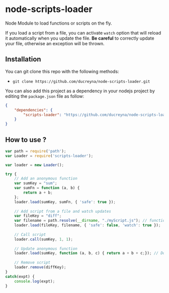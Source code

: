 # node-scripts-loader

Node Module to load functions or scripts on the fly. 

If you load a script from a file, you can activate `watch` option that will reload it automatically when you update the file. __Be careful__ to correctly update your file, otherwise an exception will be thrown.

## Installation

You can git clone this repo with the following methods:

- `git clone https://github.com/ducreyna/node-scripts-loader.git`

You can also add this project as a dependency in your nodejs project by editing the `package.json` file as follow:

```json
{
	"dependencies": {
		"scripts-loader": "https://github.com/ducreyna/node-scripts-loader.git"
	}
}
```

## How to use ?

```javascript
var path = require('path');
var Loader = require('scripts-loader');

var loader = new Loader();

try {
	// Add an anonymous function
	var sumKey = "sum";
	var sumFn = function (a, b) {
		return a + b;
	};
	loader.load(sumKey, sumFn, { 'safe': true });
	
	// Add script from a file and watch updates
	var fileKey = "diff";
	var filename = path.resolve(__dirname, "./myScript.js"); // function (a, b) { return a - b; }
	loader.load(fileKey, filename, { 'safe': false, 'watch': true });
	
	// Call script
	loader.call(sumKey, 1, 1);
	
	// Update anonymous function
	loader.load(sumKey, function (a, b, c) { return a + b + c;}); // Do nothing because 'safe' option was true on that key
	
	// Remove script
	loader.remove(diffKey);
}
catch(expt) {
	console.log(expt);
}
```

